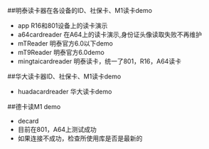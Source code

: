 ##明泰读卡器在各设备的ID、社保卡、M1读卡demo

- app R16和801设备上的读卡演示
- a64cardreader 在A64上的读卡演示,身份证头像读取失败不再维护
- mTReader 明泰官方6.0以下demo
- mT9Reader 明泰官方6.0demo
- mingtaicardreader 明泰读卡，统一了801，R16，A64读卡

##华大读卡器ID、社保卡、M1读卡demo

- huadacardreader 华大读卡demo

##德卡读M1 demo
- decard 
- 目前在801，A64上测试成功
- 如果连接不成功，检查所使用库是否是最新的